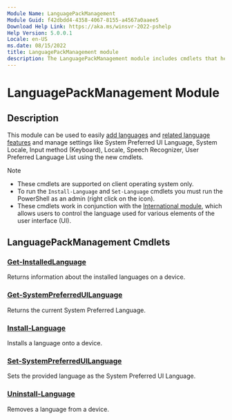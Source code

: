 ```yaml
---
Module Name: LanguagePackManagement
Module Guid: f42dbdd4-4358-4067-8155-a4567a0aaee5
Download Help Link: https://aka.ms/winsvr-2022-pshelp
Help Version: 5.0.0.1
Locale: en-US
ms.date: 08/15/2022
title: LanguagePackManagement module
description: The LanguagePackManagement module includes cmdlets that help you easily manage languages and language settings on a running Windows installation
---
```


# LanguagePackManagement Module
## Description

This module can be used to easily [add languages](/windows-hardware/manufacture/desktop/available-language-packs-for-windows) and [related language features](/windows-hardware/manufacture/desktop/features-on-demand-language-fod) and manage settings like System Preferred UI Language, System Locale, Input method (Keyboard), Locale, Speech Recognizer, User Preferred Language List using the new cmdlets.   

> [!NOTE]
> - These cmdlets are supported on client operating system only. 
> - To run the `Install-Language` and `Set-Language` cmdlets you must run the PowerShell as an admin (right click on the icon). 
> - These cmdlets work in conjunction with the [International module](/powershell/module/international/), which allows users to control the language used for various elements of the user interface (UI).  

## LanguagePackManagement Cmdlets
### [Get-InstalledLanguage](Get-InstalledLanguage.md)
Returns information about the installed languages on a device.

### [Get-SystemPreferredUILanguage](Get-SystemPreferredUILanguage.md)
Returns the current System Preferred Language.

### [Install-Language](Install-Language.md)
Installs a language onto a device.

### [Set-SystemPreferredUILanguage](Set-SystemPreferredUILanguage.md)
Sets the provided language as the System Preferred UI Language.

### [Uninstall-Language](Uninstall-Language.md)
Removes a language from a device.